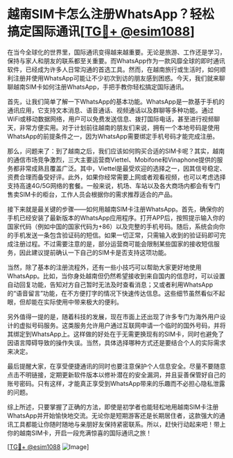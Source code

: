 # 越南SIM卡怎么注册WhatsApp？轻松搞定国际通讯[[TG💪+ @esim1088](https://t.me/s/esim1088)]

在当今全球化的世界里，国际通讯变得越来越重要。无论是旅游、工作还是学习，保持与家人和朋友的联系都至关重要。而WhatsApp作为一款风靡全球的即时通讯软件，已经成为许多人日常沟通的首选工具。然而，在越南旅行或生活时，如何顺利注册并使用WhatsApp可能让不少初次到访的朋友感到困惑。今天，我们就来聊聊越南SIM卡如何注册WhatsApp，手把手教你轻松搞定国际通讯。

首先，让我们简单了解一下WhatsApp的基本功能。WhatsApp是一款基于手机的通讯应用，它支持文本消息、语音通话、视频通话以及群聊等多种功能。通过WiFi或移动数据网络，用户可以免费发送信息、拨打国际电话，甚至进行视频聊天，非常方便实用。对于计划前往越南的朋友们来说，拥有一个本地号码是使用WhatsApp的前提条件之一，因为WhatsApp需要绑定手机号码才能完成注册。

那么，问题来了：到了越南之后，我们应该如何购买合适的SIM卡呢？其实，越南的通信市场竞争激烈，三大主要运营商Viettel、Mobifone和Vinaphone提供的服务都非常成熟且覆盖广泛。其中，Viettel是最受欢迎的选择之一，因其信号稳定、资费合理而备受好评。此外，如果你经常需要上网或者观看视频，也可以考虑选择支持高速4G/5G网络的套餐。一般来说，机场、车站以及各大商场内都会有专门售卖SIM卡的柜台，工作人员会根据你的需求推荐适合的产品。

接下来就是最关键的步骤——如何用越南SIM卡注册WhatsApp。首先，确保你的手机已经安装了最新版本的WhatsApp应用程序。打开APP后，按照提示输入你的国家代码（例如中国的国家代码为+86）以及完整的手机号码。随后，系统会向你的手机发送一条包含验证码的短信。如果一切正常，只需输入收到的验证码即可完成注册过程。不过需要注意的是，部分运营商可能会限制某些国家的接收短信服务，因此建议提前确认一下自己的SIM卡是否支持这项功能。

当然，除了基本的注册流程外，还有一些小技巧可以帮助大家更好地使用WhatsApp。比如，当你身处越南但仍然希望接收到来自国内的信息时，可以设置自动回复功能，告知对方自己暂时无法及时查看消息；又或者利用WhatsApp的“语音留言”功能，在不方便打字的情况下快速传达信息。这些细节虽然看似不起眼，但却能在实际使用中带来极大的便利。

另外值得一提的是，随着科技的发展，现在市面上还出现了许多专门为海外用户设计的虚拟号码服务。这类服务允许用户通过互联网申请一个临时的国外号码，并将其绑定到WhatsApp上。这样做的好处在于无需更换现有的SIM卡，同时也避免了因语言障碍导致的操作失误。当然，具体选择哪种方式还是要结合个人的实际需求来决定。

最后提醒大家，在享受便捷通讯的同时也要注意保护个人信息安全。尽量不要随意点击不明链接，定期更新软件版本以修补潜在的安全漏洞，并且妥善保管好自己的账号密码。只有这样，才能真正享受到WhatsApp带来的乐趣而不必担心隐私泄露的问题。

综上所述，只要掌握了正确的方法，即使是初学者也能轻松地用越南SIM卡注册WhatsApp并开始愉快地交流。无论你是短期游客还是长期居住者，这款强大的通讯工具都能让你随时随地与亲朋好友保持紧密联系。所以，赶快行动起来吧！带上你的越南SIM卡，开启一段充满惊喜的国际通讯之旅！

[[TG💪+ @esim1088](https://t.me/s/esim1088) ![Image](https://i.postimg.cc/4NQfJmqS/Snipaste-2025-05-13-00-14-12.png)]